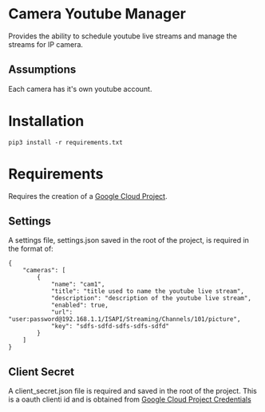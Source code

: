 # Camera Youtube Manager

Provides the ability to schedule youtube live streams and manage the streams for IP camera.

## Assumptions

Each camera has it's own youtube account.

# Installation

`pip3 install -r requirements.txt`

# Requirements

Requires the creation of a [Google Cloud Project](https://console.cloud.google.com/).

## Settings

A settings file, settings.json saved in the root of the project, is required in the format of:

```
{
    "cameras": [
        {
            "name": "cam1",
            "title": "title used to name the youtube live stream",
            "description": "description of the youtube live stream",
            "enabled": true,
            "url": "user:password@192.168.1.1/ISAPI/Streaming/Channels/101/picture",
            "key": "sdfs-sdfd-sdfs-sdfs-sdfd"
        }
    ]
}
```

## Client Secret

A client_secret.json file is required and saved in the root of the project. This is a oauth clienti id and is obtained from [Google Cloud Project Credentials](https://console.cloud.google.com/apis/credentials)
